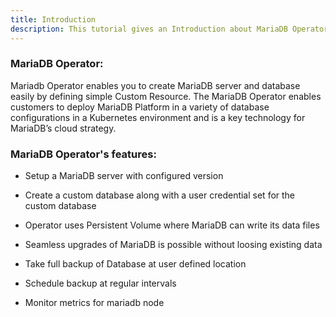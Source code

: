 ```yaml
---
title: Introduction
description: This tutorial gives an Introduction about MariaDB Operator
---
```


### MariaDB Operator:


Mariadb Operator enables you to create MariaDB server and database easily by defining simple Custom Resource. The MariaDB Operator enables customers to deploy MariaDB Platform in a variety of database configurations in a Kubernetes environment and is a key technology for MariaDB’s cloud strategy.

### MariaDB Operator's features:

- Setup a MariaDB server with configured version

- Create a custom database along with a user credential set for the custom database

- Operator uses Persistent Volume where MariaDB can write its data files

- Seamless upgrades of MariaDB is possible without loosing existing data

- Take full backup of Database at user defined location

- Schedule backup at regular intervals

- Monitor metrics for mariadb node





